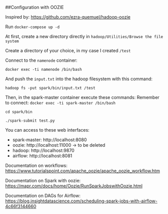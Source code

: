 ##Configuration with OOZIE

Inspired by: 
https://github.com/ezra-quemuel/hadoop-oozie


Run `docker-compose up -d`

At first, create a new directory directly in `hadoop/Utilities/Browse the file system`

Create a directory of your choice, in my case I created `/test`

Connect to the `namenode` container: 

`docker exec -ti namenode /bin/bash`

And push the `input.txt` into the hadoop filesystem with this command: 

`hadoop fs -put spark/bin/input.txt /test`

Then, in the spark-master container execute these commands: 
Remember to connect: `docker exec -ti spark-master /bin/bash`

`cd spark/bin`

`./spark-submit test.py `

You can access to these web interfaces: 

- spark-master: http://localhost:8080
- oozie: http://localhost:11000 -> to be deleted
- hadoop: http://localhost:9870
- airflow: http://localhost:8081

Documentation on workflows: 
https://www.tutorialspoint.com/apache_oozie/apache_oozie_workflow.htm 

Documentation on Spark with oozie:
https://mapr.com/docs/home/Oozie/RunSparkJobswithOozie.html

Documentation on DAGs for Airflow:
https://blog.insightdatascience.com/scheduling-spark-jobs-with-airflow-4c66f3144660 
